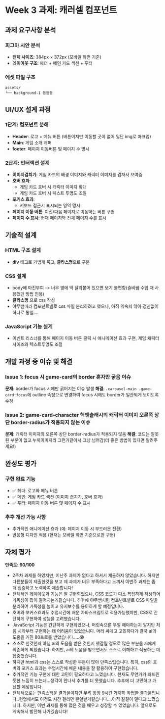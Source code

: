 # Week 3 과제: 캐러셀 컴포넌트

## 과제 요구사항 분석

### 피그마 시안 분석

- **전체 사이즈**: 384px × 372px (모바일 화면 기준)
- **레이아웃 구조**: 헤더 + 메인 카드 섹션 + 푸터

### 에셋 파일 구조

```
assets/
└── background-1 등등등

```

## UI/UX 설계 과정

### 1단계: 컴포넌트 분해

- **Header**: 로고 + 메뉴 버튼 (버튼이지만 이동할 곳이 없어 일단 img로 마크업)
- **Main**: 게임 소개 래퍼
- **footer**: 페이지 이동버튼 및 페이지 수 명시

### 2단계: 인터랙션 설계

- **이미지겹치기**: 게임 카드의 배경 이미지와 캐릭터 이미지를 겹쳐서 보여줌
- **호버 효과**:
  - 게임 카드 호버 시 캐릭터 이미지 확대
  - 게임 카드 호버 시 텍스트 투명도 조절
- **포커스 효과**:
  - 키보드 접근시 표시되는 영역 명시
- **페이지 이동 버튼**: 이전/다음 페이지로 이동하는 버튼 구현
- **페이지 수 표시**: 현재 페이지와 전체 페이지 수를 표시

## 기술적 설계

### HTML 구조 설계

- **div** 태그로 가볍게 묶고, **클라스명**으로 구분

### CSS 설계

- body에 마진부여 -> 너무 옆에 딱 달라붙어 있으면 보기 불편함(슬비쌤 수업 때 사용했던 방법 인용)
- **클라스명** 으로 css 작성
- 야무쌤따라 컴포넌트별로 css 파일 분리하려고 했으나, 아직 익숙치 않아 정신없어 하나로 통일....

### JavaScript 기능 설계

- 이벤트 리스너를 통해 페이지 이동 버튼 클릭 시 애니메이션 효과 구현, 게임 캐릭터 사이즈와 텍스트투명도 조절

## 개발 과정 중 이슈 및 해결

### Issue 1: focus 시 game-card의 border 혼자만 굵음 이슈

**문제**: border가 focus 시에만 굵어지는 이슈 발생
**해결**: `.carousel-main .game-card:focus`에 outline 속성으로 변경하여 focus 시에도 border가 일관되게 보이도록 수정

### Issue 2: game-card-character 핵앤슬래시의 캐릭터 이미지 오른쪽 상단 border-radius가 적용되지 않는 이슈

**문제**: 캐릭터 이미지의 오른쪽 상단 border-radius가 적용되지 않음
**해결**: 코드는 잘못된 부분이 없고 누끼이미지라 그런거같아서 그냥 넘어감(더 좋은 방법이 있다면 알려주세요!)

## 완성도 평가

### 구현 완료 기능

- ✅ 헤더: 로고와 메뉴 버튼
- ✅ 메인: 게임 카드 섹션 (이미지 겹치기, 호버 효과)
- ✅ 푸터: 페이지 이동 버튼 및 페이지 수 표시

### 추후 개선 가능 사항

- 추가적인 애니메이션 효과 (예: 페이지 이동 시 부드러운 전환)
- 반응형 디자인 적용 (현재는 모바일 화면 기준으로만 구현)

## 자체 평가

**만족도: 90/100**

- 2주차 과제를 하였지만, 지난주 과제가 없다고 하셔서 제출하지 않았습니다. 하지만 다른분들이 제출한것을 보고 제 과제가 너무 부족하다고 느껴서 이번주 과제는 좀 더 집중하고 노력하여 제출합니다!
- 전체적인 레이아웃과 기능은 잘 구현되었으나, CSS 코드가 다소 복잡하게 작성되어 가독성이 많이 떨어지는거같습니다. 추후에 야무쌤처럼 컴포넌트별로 CSS 파일을 분리하여 가독성을 높이고 유지보수를 용이하게 할 예정입니다.
- 호버와 포커스효과도 수업시간에 배운 자바스크립트로 적용가능했지만, CSS로 간단하게 구현하여 성능을 고려했습니다.
- JavaScript 기능은 간단하게 구현되었으나, 머릿속으론 무얼 해야하는지 알지만 처음 시작부터 구현하는 데 어려움이 있었습니다. 머리 싸매고 고민하다가 결국 ai의 도움을 거진 80프로를 받았습니다.....😭
- 스스로 한것인지 아님 ai의 도움을 받은 것인지 헷갈릴 정도로 많은 부분을 ai에게 의존하게 되었습니다. 하지만, ai의 도움을 받으면서도 스스로 이해하고 적용하는 데 집중했습니다.
- 하지만 html과 css는 스스로 작성한 부분이 많아 만족스럽습니다. 특히, css의 호버와 포커스 효과는 수업시간에 배운 내용을 잘 활용하여 구현했습니다.
- 추가적인 기능 구현에 대한 고민이 필요하다고 느꼈습니다. 현재도 무언가가 빠뜨린듯한 느낌이 드는데...생각이 안나서 추가를 더 못했습니다. 추후에 더 고민하고 개선할 예정입니다.
- 전체적으로는 만족스러운 결과물이지만 무려 장장 9시간 가까히 작업한 결과물입니다..현업에서도 이정도 시간 걸리면 큰일날거같습니다....아직 갈길이 멀다고 느꼈습니다. 하지만, 이번 과제를 통해 많은 것을 배우고 성장할 수 있었습니다. 앞으로도 계속해서 발전해 나가겠습니다!
